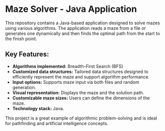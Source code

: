 <h1>Maze Solver - Java Application</h1>

<p>This repository contains a Java-based application designed to solve mazes using various algorithms. The application reads a maze from a file or generates one dynamically and then finds the optimal path from the start to the finish point.</p>

<h2>Key Features:</h2>
<ul>
    <li><strong>Algorithms implemented:</strong> Breadth-First Search (BFS)</li>
    <li><strong>Customized data structures:</strong> Tailored data structures designed to efficiently represent the maze and support algorithm performance.</li>
    <li><strong>Input options:</strong> Supports maze input via both files and random generation.</li>
    <li><strong>Visual representation:</strong> Displays the maze and the solution path.</li>
    <li><strong>Customizable maze sizes:</strong> Users can define the dimensions of the maze.</li>
    <li><strong>Technology stack:</strong> Java.</li>
</ul>

<p>This project is a great example of algorithmic problem-solving and is ideal for pathfinding and artificial intelligence concepts.</p>
